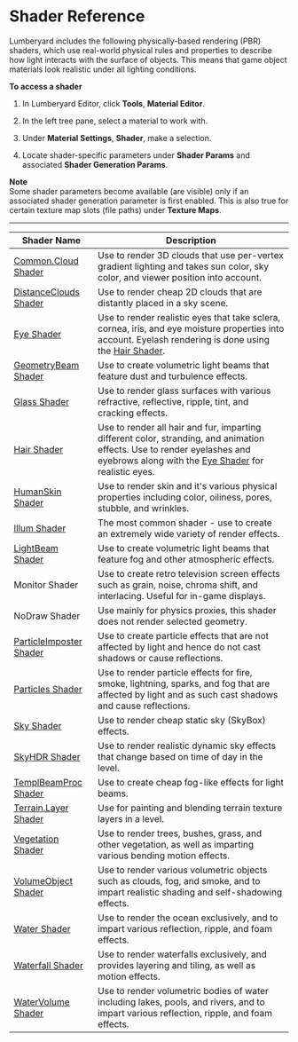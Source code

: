 # Shader Reference<a name="shader-ref-intro"></a>

Lumberyard includes the following physically\-based rendering \(PBR\) shaders, which use real\-world physical rules and properties to describe how light interacts with the surface of objects\. This means that game object materials look realistic under all lighting conditions\.

**To access a shader**

1. In Lumberyard Editor, click **Tools**, **Material Editor**\.

1. In the left tree pane, select a material to work with\.

1. Under **Material Settings**, **Shader**, make a selection\.

1. Locate shader\-specific parameters under **Shader Params** and associated **Shader Generation Params**\.

**Note**  
Some shader parameters become available \(are visible\) only if an associated shader generation parameter is first enabled\. This is also true for certain texture map slots \(file paths\) under **Texture Maps**\. 


****  

| Shader Name | Description | 
| --- | --- | 
| [Common\.Cloud Shader](shader-ref-common-cloud.md) | Use to render 3D clouds that use per\-vertex gradient lighting and takes sun color, sky color, and viewer position into account\. | 
| [DistanceClouds Shader](shader-ref-distanceclouds.md) | Use to render cheap 2D clouds that are distantly placed in a sky scene\. | 
| [Eye Shader](shader-ref-eye.md) | Use to render realistic eyes that take sclera, cornea, iris, and eye moisture properties into account\. Eyelash rendering is done using the [Hair Shader](shader-ref-hair.md)\. | 
| [GeometryBeam Shader](shader-ref-geometrybeam.md) | Use to create volumetric light beams that feature dust and turbulence effects\. | 
| [Glass Shader](shader-ref-glass.md) | Use to render glass surfaces with various refractive, reflective, ripple, tint, and cracking effects\. | 
| [Hair Shader](shader-ref-hair.md) | Use to render all hair and fur, imparting different color, stranding, and animation effects\. Use to render eyelashes and eyebrows along with the [Eye Shader](shader-ref-eye.md) for realistic eyes\. | 
| [HumanSkin Shader](shader-ref-humanskin.md) | Use to render skin and it's various physical properties including color, oiliness, pores, stubble, and wrinkles\. | 
| [Illum Shader](shader-ref-illum.md) | The most common shader \- use to create an extremely wide variety of render effects\. | 
| [LightBeam Shader](shader-ref-lightbeam.md) | Use to create volumetric light beams that feature fog and other atmospheric effects\. | 
| Monitor Shader | Use to create retro television screen effects such as grain, noise, chroma shift, and interlacing\. Useful for in\-game displays\. | 
| NoDraw Shader | Use mainly for physics proxies, this shader does not render selected geometry\.  | 
| [ParticleImposter Shader](shader-ref-particleimposter.md) | Use to create particle effects that are not affected by light and hence do not cast shadows or cause reflections\. | 
| [Particles Shader](shader-ref-particles.md) | Use to render particle effects for fire, smoke, lightning, sparks, and fog that are affected by light and as such cast shadows and cause reflections\.  | 
| [Sky Shader](shader-ref-sky.md) | Use to render cheap static sky \(SkyBox\) effects\. | 
| [SkyHDR Shader](shader-ref-skyhdr.md) | Use to render realistic dynamic sky effects that change based on time of day in the level\. | 
| [TemplBeamProc Shader](shader-ref-templbeamproc.md) | Use to create cheap fog\-like effects for light beams\. | 
| [Terrain\.Layer Shader](shader-ref-terrain-layer.md) | Use for painting and blending terrain texture layers in a level\. | 
| [Vegetation Shader](shader-ref-vegetation.md) | Use to render trees, bushes, grass, and other vegetation, as well as imparting various bending motion effects\. | 
| [VolumeObject Shader](shader-ref-volumeobject.md) | Use to render various volumetric objects such as clouds, fog, and smoke, and to impart realistic shading and self\-shadowing effects\. | 
| [Water Shader](shader-ref-water.md) | Use to render the ocean exclusively, and to impart various reflection, ripple, and foam effects\. | 
| [Waterfall Shader](shader-ref-waterfall.md) | Use to render waterfalls exclusively, and provides layering and tiling, as well as motion effects\. | 
| [WaterVolume Shader](shader-ref-watervolume.md) | Use to render volumetric bodies of water including lakes, pools, and rivers, and to impart various reflection, ripple, and foam effects\. | 